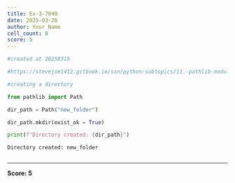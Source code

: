 ```yaml
---
title: Ex-3-7048
date: 2025-03-26
author: Your Name
cell_count: 8
score: 5
---
```


```python
#created at 20250315
```


```python
#https://stevejoe1412.gitbook.io/ssn/python-subtopics/11.-pathlib-module
```


```python
#creating a directory
```


```python
from pathlib import Path
```


```python
dir_path = Path("new_folder")
```


```python
dir_path.mkdir(exist_ok = True)
```


```python
print(f"Directory created: {dir_path}")
```

    Directory created: new_folder



```python

```


---
**Score: 5**